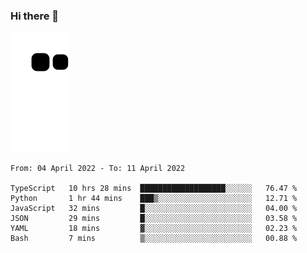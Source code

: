 ### Hi there 👋
![Alt text](https://raw.githubusercontent.com/romain22222/romain22222/output/github-contribution-grid-snake.svg)

<!--START_SECTION:waka-->

```text
From: 04 April 2022 - To: 11 April 2022

TypeScript   10 hrs 28 mins  ███████████████████░░░░░░   76.47 %
Python       1 hr 44 mins    ███▒░░░░░░░░░░░░░░░░░░░░░   12.71 %
JavaScript   32 mins         █░░░░░░░░░░░░░░░░░░░░░░░░   04.00 %
JSON         29 mins         █░░░░░░░░░░░░░░░░░░░░░░░░   03.58 %
YAML         18 mins         ▓░░░░░░░░░░░░░░░░░░░░░░░░   02.23 %
Bash         7 mins          ▒░░░░░░░░░░░░░░░░░░░░░░░░   00.88 %
```

<!--END_SECTION:waka-->
<!--
**romain22222/romain22222** is a ✨ _special_ ✨ repository because its `README.md` (this file) appears on your GitHub profile.

Here are some ideas to get you started:

- 🔭 I’m currently working on ...
- 🌱 I’m currently learning ...
- 👯 I’m looking to collaborate on ...
- 🤔 I’m looking for help with ...
- 💬 Ask me about ...
- 📫 How to reach me: ...
- 😄 Pronouns: ...
- ⚡ Fun fact: ...
-->
